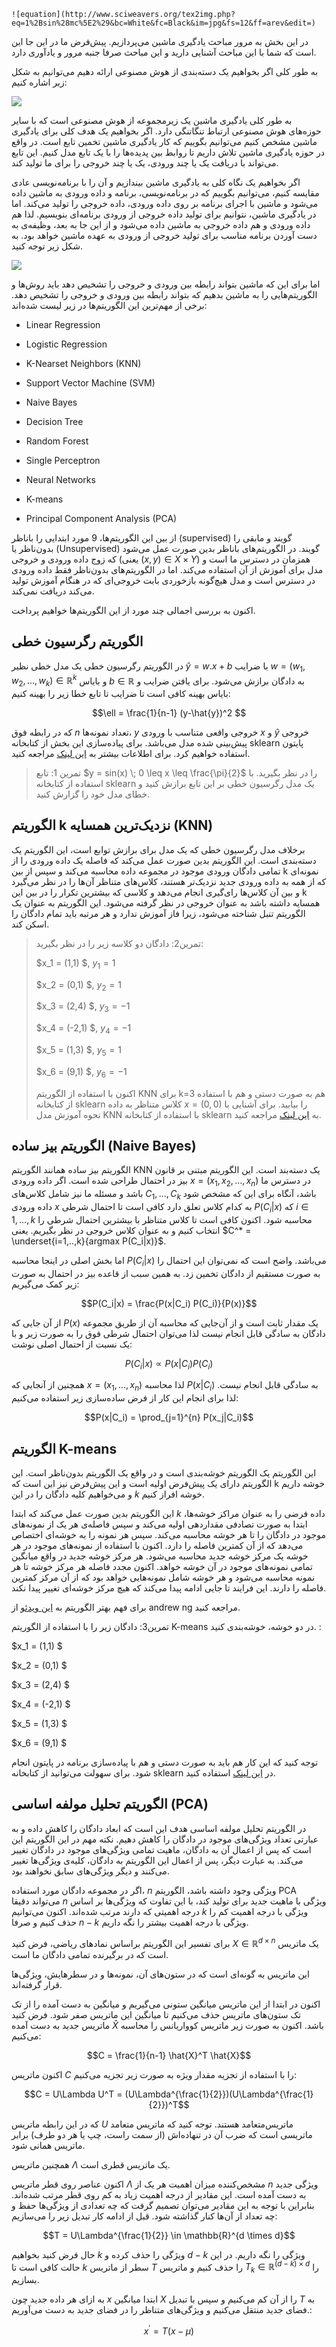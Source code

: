 

```
![equation](http://www.sciweavers.org/tex2img.php?eq=1%2Bsin%28mc%5E2%29&bc=White&fc=Black&im=jpg&fs=12&ff=arev&edit=)
```

در این بخش به مرور مباحث یادگیری ماشین می‌پردازیم. پیش‌فرض ما در این جا این است که شما با این مباحث آشنایی دارید و این مباحث صرفا جنبه مرور و یادآوری دارد.

به طور کلی اگر بخواهیم یک دسته‌بندی از هوش مصنوعی ارائه دهیم می‌توانیم به شکل زیر اشاره کنیم:

![](AI_field.png)

به طور کلی یادگیری ماشین یک زیرمجموعه از هوش مصنوعی است که با سایر حوزه‌های هوش مصنوعی ارتباط تنگاتنگی دارد. اگر بخواهیم یک هدف کلی برای یادگیری ماشین مشخص کنیم می‌توانیم بگوییم که کار یادگیری ماشین تخمین تابع است. در واقع در حوزه یادگیری ماشین تلاش داریم تا روابط بین پدیده‌ها را با یک تابع مدل کنیم. این تابع می‌تواند با دریافت یک یا چند ورودی، یک یا چند خروجی را برای ما تولید کند.

اگر بخواهیم یک نگاه کلی به یادگیری ماشین بیندازیم و آن را با برنامه‌نویسی عادی مقایسه کنیم، می‌توانیم بگوییم که در برنامه‌نویسی، برنامه و داده ورودی به ماشین داده می‌شود و ماشین با اجرای برنامه بر روی داده ورودی، داده خروجی را تولید می‌کند. اما در یادگیری ماشین، نتوانیم برای تولید داده خروجی از ورودی برنامه‌ای بنویسیم. لذا هم داده ورودی و هم داده خروجی به ماشین داده می‌شود و از این جا به بعد، وظیفه‌ی به دست آوردن برنامه مناسب برای تولید خروجی از ورودی به عهده ماشین خواهد بود. به شکل زیر توجه کنید.

![](com.png)



اما برای این که ماشین بتواند رابطه بین ورودی و خروجی را تشخیص دهد باید روش‌ها و الگوریتم‌هایی را به ماشین بدهیم که بتواند رابطه بین ورودی و خروجی را تشخیص دهد. برخی از مهم‌ترین این الگوریتم‌ها در زیر لیست شده‌اند:

- Linear Regression

- Logistic Regression

- K-Nearset Neighbors (KNN)

- Support Vector Machine (SVM)

- Naive Bayes

- Decision Tree

- Random Forest

- Single Perceptron

- Neural Networks

- K-means

- Principal Component Analysis (PCA)


از بین این الگوریتم‌ها، 9 مورد ابتدایی را باناظر (supervised) گویند و مابقی را بدون‌ناظر یا (Unsupervised) گویند. در الگوریتم‌های باناظر بدین صورت عمل می‌شود که زوج داده ورودی و خروجی (یعنی ${(x,y) \in X \times Y}$) همزمان در دسترس ما است و مدل برای آموزش از آن استفاده می‌کند. اما در الگوریتم‌های بدون‌ناظر فقط داده ورودی در دسترس است و مدل هیچ‌گونه بازخوردی بابت خروجی‌ای که در هنگام آموزش تولید می‌کند دریافت نمی‌کند. 

اکنون به بررسی اجمالی چند مورد از این الگوریتم‌ها خواهیم پرداخت. 

## الگوریتم رگرسیون خطی

در الگوریتم رگرسیون خطی یک مدل خطی نظیر $\hat{y} = w.x + b$ با ضرایب $w=(w_1, w_2 ,..., w_k) \in \mathbb{R}^k$ و بایاس $b \in \mathbb{R}$ به دادگان برازش می‌شود. برای یافتن ضرایب و بایاس بهینه کافی است تا ضرایب تا تابع خطا زیر را بهینه  کنیم:

$$\ell = \frac{1}{n-1} (y-\hat{y})^2 $$

که در رابطه فوق $n$ تعداد نمونه‌ها،  $y$ خروجی واقعی متناسب با ورودی $x$  و $\hat{y}$ خروجی پیش‌بینی شده مدل می‌باشد. برای پیاده‌سازی این بخش از کتابخانه sklearn پایتون استفاده خواهیم کرد. برای اطلاعات بیشتر به [این لینک](https://scikit-learn.org/stable/modules/generated/sklearn.linear_model.LinearRegression.html) مراجعه کنید. 





> تمرین 1: تابع $y = sin(x) \;  0 \leq x \leq \frac{\pi}{2}$ را در نظر بگیرید. با استفاده از کتابخانه sklearn یک مدل رگرسیون خطی بر این تابع برازش کنید و خطای مدل خود را گزارش کنید.



## الگوریتم k نزدیک‌ترین همسایه (KNN)

برخلاف مدل رگرسیون خطی که یک مدل برای برازش توابع است، این الگوریتم یک دسته‌بندی است. این الگوریتم بدین صورت عمل می‌کند که فاصله یک داده ورودی را از تمامی دادگان ورودی موجود در مجموعه داده محاسبه می‌کند و سپس از بین k نمونه‌ای که از همه به داده ورودی جدید نزدیک‌تر هستند، کلاس‌های متناظر آن‌ها را در نظر می‌گیرد و بین آن کلاس‌ها رای‌گیری انجام می‌دهد و کلاسی که بیشترین تکرار را در بین این k همسایه داشته باشد به عنوان خروجی در نظر گرفته می‌شود. این الگوریتم به عنوان یک الگوریتم تنبل شناخته می‌شود، زیرا فاز آموزش ندارد و هر مرتبه باید تمام دادگان را اسکن کند.



> تمرین2: دادگان دو کلاسه زیر را در نظر بگیرید:
>
> $x_1  = (1,1) $, $y_1 = 1$
>
> $x_2  = (0,1) $, $y_2 = 1$
>
> $x_3  = (2,4) $, $y_3 = -1$
>
> $x_4  = (-2,1) $, $y_4 = -1$
>
> $x_5  = (1,3) $, $y_5 = 1$
>
> $x_6  = (9,1) $, $y_6 = -1$
>
> اکنون با استفاده از الگوریتم KNN برای k=3 هم به صورت دستی و هم با استفاده از کتابخانه sklearn  کلاس متناظر به داده $x=(0, 0)$ را بیابید. برای آشنایی با نحوه آموزش مدل KNN با استفاده از کتابخانه sklearn  به [این لینک](https://scikit-learn.org/stable/modules/generated/sklearn.neighbors.KNeighborsClassifier.html) مراجعه کنید.



## الگوریتم بیز ساده (Naive Bayes)

الگوریتم بیز ساده همانند الگوریتم KNN یک دسته‌بند است. این الگوریتم مبتنی بر قانون بیز در احتمال طراحی شده است. اگر داده ورودی $x=(x_1, x_2, ..., x_n)$ در دسترس ما باشد و مسئله ما نیز شامل کلاس‌های $C_1, ..., C_k$ باشد، آنگاه برای این که مشخص شود داده ورودی $x$ به کدام کلاس تعلق دارد کافی است تا احتمال شرطی $P(C_i|x)$ که $i \in {1, ..., k}$ محاسبه شود. اکنون کافی است تا کلاس متناظر با بیشترین احتمال شرطی را انتخاب کنیم و به عنوان کلاس خروجی در نظر بگیریم. یعنی $C^* = \underset{i=1,..,k}{argmax P(C_i|x)}$.

اما بخش اصلی در اینجا محاسبه $P(C_i|x)$ می‌باشد. واضح است که نمی‌توان این احتمال را به صورت مستقیم از دادگان تخمین زد. به همین سبب از قاعده بیز در احتمال به صورت زیر کمک می‌گیریم:

 $$P(C_i|x) = \frac{P(x|C_i) P(C_i)}{P(x)}$$

از آن جایی که $P(x)$ یک مقدار ثابت است و از آن‌جایی که محاسبه آن از طریق مجموعه دادگان به سادگی قابل انجام نیست لذا می‌توان احتمال شرطی فوق را به صورت زیر و با یک نسبت از احتمال اصلی نوشت:

$$P(C_i|x) \propto P(x|C_i) P(C_i)$$

همچنین از آنجایی که $x=(x_1, ..., x_n)$ لذا محاسبه $P(x|C_i)$ به سادگی قابل انجام نیست. لذا  برای انجام این کار از فرض ساده‌سازی زیر استفاده می‌کنیم:

$$P(x|C_i) = \prod_{j=1}^{n} P(x_j|C_i)$$



## الگوریتم K-means

این الگوریتم یک الگوریتم خوشه‌بندی است و در واقع یک الگوریتم بدون‌ناظر است. این الگوریتم دارای یک پیش‌فرض اولیه است و این پیش‌فرض نیز این است که k خوشه داریم و می‌خواهیم کلیه دادگان را در این $k$  خوشه افراز کنیم. 

این الگوریتم بدین صورت عمل می‌کند که ابتدا $k$ داده فرضی را به عنوان مراکز خوشه‌ها، ابتدا به صورت تصادفی مقداردهی اولیه می‌کند و سپس فاصله‌ی  هر یک از نمونه‌های موجود در دادگان را تا هر خوشه محاسبه می‌کند. سپس هر نمونه را به خوشه‌ای اختصاص می‌دهد که از آن کمترین فاصله را دارد. اکنون با استفاده از نمونه‌های موجود در هر خوشه یک مرکز خوشه جدید محاسبه می‌شود. هر مرکز خوشه جدید در واقع میانگین تمامی نمونه‌های موجود در آن خوشه خواهد. اکنون مجدد فاصله هر مرکز خوشه تا هر نمونه محاسبه می‌شود و هر خوشه شامل نمونه‌هایی خواهد بود که از آن مرکز کمترین فاصله را دارند. این فرایند تا جایی ادامه پیدا می‌کند که هیچ مرکز خوشه‌ای تغییر پیدا نکند.

برای فهم بهتر الگوریتم به [این ویدئو](https://www.youtube.com/watch?v=hDmNF9JG3lo) از andrew ng  مراجعه کنید.



تمرین3: دادگان زیر را با استفاده از الگوریتم K-means در دو خوشه، خوشه‌بندی کنید.  :

$x_1  = (1,1) $

$x_2  = (0,1) $

$x_3  = (2,4) $

$x_4  = (-2,1) $

$x_5  = (1,3) $

$x_6  = (9,1) $

توجه کنید که این کار هم باید به صورت دستی و هم با پیاده‌سازی برنامه در پایتون انجام شود. برای سهولت می‌توانید از کتابخانه sklearn  در [این لینک](https://scikit-learn.org/stable/modules/generated/sklearn.cluster.KMeans.html) استفاده کنید.



## الگوریتم تحلیل مولفه اساسی (PCA)

در الگوریتم تحلیل مولفه اساسی هدف این است که ابعاد دادگان را کاهش داده و به عبارتی تعداد ویژگی‌های موجود در دادگان را کاهش دهیم. نکته مهم در این الگوریتم این است که پس از اعمال آن به دادگان، ماهیت تمامی ویژگی‌های موجود در دادگان تغییر می‌کند. به عبارت دیگر، پس از اعمال این الگوریتم به دادگان، کلیه‌ی ویژگی‌ها تغییر می‌کنند و دیگر ویژگی‌های سابق نخواهند بود.

اگر در مجموعه دادگان مورد استفاده، $n$ ویژگی وجود داشته باشد، الگوریتم PCA می‌تواند دقیقا $n$ ویژگی با ماهیت جدید برای تولید کند، با این تفاوت که ویژگی‌ها بر اساس درجه اهمیتی که دارند مرتب شده‌اند. اکنون می‌توانیم $k$ ویژگی با درجه اهمیت کم را حذف کنیم و صرفا $n-k$ ویژگی با درجه اهمیت بیشتر را نگه داریم.

برای تفسیر این الگوریتم براساس نمادهای ریاضی، فرض کنید $X \in \mathbb{R}^{d \times n}$ یک ماتریس است که در برگیرنده تمامی دادگان ما است. 

این ماتریس به گونه‌ای است که در ستون‌های آن، نمونه‌ها و در سطرهایش، ویژگی‌ها قرار گرفته‌اند. 

اکنون در ابتدا از این ماتریس میانگین ستونی می‌گیریم و میانگین به دست آمده را از تک تک ستون‌های ماتریس حذف می‌کنیم تا میانگین این ماتریس صفر شود. فرض کنید ماتریس جدید به دست آمده $\hat{X}$ باشد. اکنون به صورت زیر ماتریس کوواریانس را محاسبه می‌کنیم:

$$C = \frac{1}{n-1} \hat{X}^T \hat{X}$$ 

اکنون ماتریس $C$ را با استفاده از تجزیه مقدار ویژه به صورت زیر تجزیه می‌کنیم:

$$C = U\Lambda U^T = (U\Lambda^{\frac{1}{2}})(U\Lambda^{\frac{1}{2}})^T$$ 

که در این رابطه ماتریس $U$ ماتریس‌متعامد هستند. توجه کنید که ماتریس متعامد ماتریسی است که ضرب آن در تنهاده‌اش (از سمت راست، چپ یا هر دو طرف) برابر ماتریس همانی شود.

 همچنین ماتریس $\Lambda$ یک ماتریس قطری است. 

اکنون عناصر روی قطر ماتریس $\Lambda$ مشخص‌کننده میزان اهمیت هر یک از $n$ ویژگی جدید به دست آمده است. این مقادیر از درجه اهمیت زیاد به کم روی قطر مرتب شده‌اند. بنابراین با توجه به این مقادیر می‌توان تصمیم گرفت که چه تعدادی از ویژگی‌ها حفظ و چه تعداد از آن‌ها کنار گذاشته شود. قبل از ادامه کار تبدیل زیر را می‌سازیم:

$$T = U\Lambda^{\frac{1}{2}} \in \mathbb{R}^{d \times d}$$

حال فرض کنید بخواهیم $k$ ویژگی را حذف کرده و $d-k$ ویژگی را نگه داریم. در این حالت کافی است تا $k$ سطر از ماتریس $T$ را حذف کنیم و ماتریس $T_k \in \mathbb{R}^{(d-k) \times d}$ را بسازیم.

به ازای هر داده جدید چون $x$ ابتدا میانگین $X$ را از آن کم می‌کنیم و سپس با تبدیل $T$ به فضای جدید منتقل می‌کنیم و ویژگی‌های متناظر را در فضای جدید به دست می‌آوریم.:

$$x^{'} = T(x-\mu)$$

